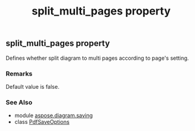 ﻿---
title: split_multi_pages property
second_title: Aspose.Diagram for Python via .NET API References
description: 
type: docs
weight: 230
url: /python-net/aspose.diagram.saving/pdfsaveoptions/split_multi_pages/
is_root: false
---

## split_multi_pages property


Defines whether split diagram to multi pages according to page's setting.
### Remarks 


Default value is false.

### See Also
* module [aspose.diagram.saving](../../)
* class [PdfSaveOptions](/diagram/python-net/aspose.diagram.saving/pdfsaveoptions)
